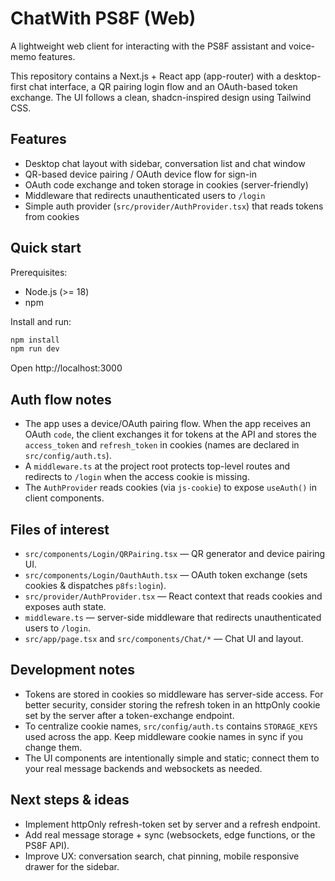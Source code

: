 # ChatWith PS8F (Web)

A lightweight web client for interacting with the PS8F assistant and voice-memo features.

This repository contains a Next.js + React app (app-router) with a desktop-first chat interface, a QR pairing login flow and an OAuth-based token exchange. The UI follows a clean, shadcn-inspired design using Tailwind CSS.

## Features

- Desktop chat layout with sidebar, conversation list and chat window
- QR-based device pairing / OAuth device flow for sign-in
- OAuth code exchange and token storage in cookies (server-friendly)
- Middleware that redirects unauthenticated users to `/login`
- Simple auth provider (`src/provider/AuthProvider.tsx`) that reads tokens from cookies

## Quick start

Prerequisites:

- Node.js (>= 18)
- npm

Install and run:

```bash
npm install
npm run dev
```

Open http://localhost:3000

## Auth flow notes

- The app uses a device/OAuth pairing flow. When the app receives an OAuth `code`, the client exchanges it for tokens at the API and stores the `access_token` and `refresh_token` in cookies (names are declared in `src/config/auth.ts`).
- A `middleware.ts` at the project root protects top-level routes and redirects to `/login` when the access cookie is missing.
- The `AuthProvider` reads cookies (via `js-cookie`) to expose `useAuth()` in client components.

## Files of interest

- `src/components/Login/QRPairing.tsx` — QR generator and device pairing UI.
- `src/components/Login/OauthAuth.tsx` — OAuth token exchange (sets cookies & dispatches `p8fs:login`).
- `src/provider/AuthProvider.tsx` — React context that reads cookies and exposes auth state.
- `middleware.ts` — server-side middleware that redirects unauthenticated users to `/login`.
- `src/app/page.tsx` and `src/components/Chat/*` — Chat UI and layout.

## Development notes

- Tokens are stored in cookies so middleware has server-side access. For better security, consider storing the refresh token in an httpOnly cookie set by the server after a token-exchange endpoint.
- To centralize cookie names, `src/config/auth.ts` contains `STORAGE_KEYS` used across the app. Keep middleware cookie names in sync if you change them.
- The UI components are intentionally simple and static; connect them to your real message backends and websockets as needed.

## Next steps & ideas

- Implement httpOnly refresh-token set by server and a refresh endpoint.
- Add real message storage + sync (websockets, edge functions, or the PS8F API).
- Improve UX: conversation search, chat pinning, mobile responsive drawer for the sidebar.
